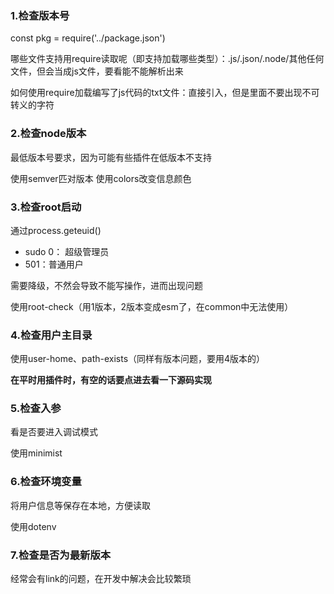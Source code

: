 ### 1.检查版本号
const pkg = require('../package.json')

哪些文件支持用require读取呢（即支持加载哪些类型）：.js/.json/.node/其他任何文件，但会当成js文件，要看能不能解析出来

如何使用require加载编写了js代码的txt文件：直接引入，但是里面不要出现不可转义的字符

### 2.检查node版本
最低版本号要求，因为可能有些插件在低版本不支持

使用semver匹对版本
使用colors改变信息颜色

### 3.检查root启动

通过process.geteuid()

- sudo 0： 超级管理员
- 501：普通用户

需要降级，不然会导致不能写操作，进而出现问题

使用root-check（用1版本，2版本变成esm了，在common中无法使用）


### 4.检查用户主目录

使用user-home、path-exists（同样有版本问题，要用4版本的）

**在平时用插件时，有空的话要点进去看一下源码实现**

### 5.检查入参
看是否要进入调试模式

使用minimist

### 6.检查环境变量

将用户信息等保存在本地，方便读取

使用dotenv

### 7.检查是否为最新版本

经常会有link的问题，在开发中解决会比较繁琐
